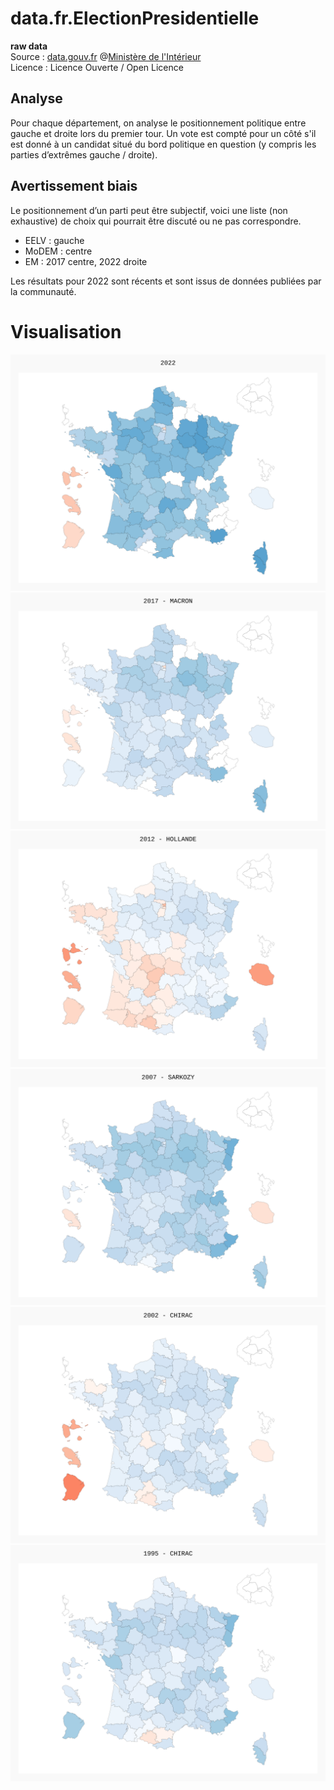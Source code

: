 # data.fr.ElectionPresidentielle

**raw data**  
Source : [data.gouv.fr](https://www.data.gouv.fr/) @[Ministère de l'Intérieur](https://www.data.gouv.fr/fr/organizations/ministere-de-l-interieur/)  
Licence : Licence Ouverte / Open Licence  

## Analyse
Pour chaque département, on analyse le positionnement politique entre gauche et droite lors du premier tour.
Un vote est compté pour un côté s'il est donné à un candidat situé du bord politique en question (y compris les parties d’extrêmes gauche / droite).

## Avertissement biais

Le positionnement d’un parti peut être subjectif, voici une liste (non exhaustive) de choix qui pourrait être discuté ou ne pas correspondre.
* EELV : gauche
* MoDEM : centre
* EM : 2017 centre, 2022 droite

Les résultats pour 2022 sont récents et sont issus de données publiées par la communauté.

# Visualisation

<object data="2022_t1.svg" type="image/svg+xml"> ![2022_t1](2022_t1.svg) </object>
<object data="2017_t1.svg" type="image/svg+xml"> ![2017_t1](2017_t1.svg) </object>
<object data="2012_t1.svg" type="image/svg+xml"> ![2012_t1](2012_t1.svg) </object>
<object data="2007_t1.svg" type="image/svg+xml"> ![2007_t1](2007_t1.svg) </object>
<object data="2002_t1.svg" type="image/svg+xml"> ![2002_t1](2002_t1.svg) </object>
<object data="1995_t1.svg" type="image/svg+xml"> ![1995_t1](1995_t1.svg) </object>
